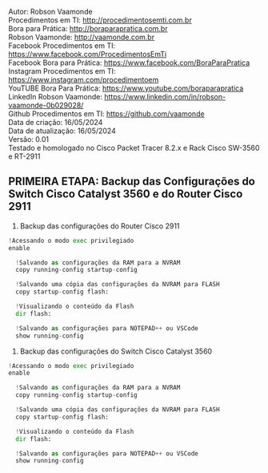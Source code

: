 Autor: Robson Vaamonde<br>
Procedimentos em TI: http://procedimentosemti.com.br<br>
Bora para Prática: http://boraparapratica.com.br<br>
Robson Vaamonde: http://vaamonde.com.br<br>
Facebook Procedimentos em TI: https://www.facebook.com/ProcedimentosEmTi<br>
Facebook Bora para Prática: https://www.facebook.com/BoraParaPratica<br>
Instagram Procedimentos em TI: https://www.instagram.com/procedimentoem<br>
YouTUBE Bora Para Prática: https://www.youtube.com/boraparapratica<br>
LinkedIn Robson Vaamonde: https://www.linkedin.com/in/robson-vaamonde-0b029028/<br>
Github Procedimentos em TI: https://github.com/vaamonde<br>
Data de criação: 16/05/2024<br>
Data de atualização: 16/05/2024<br>
Versão: 0.01<br>
Testado e homologado no Cisco Packet Tracer 8.2.x e Rack Cisco SW-3560 e RT-2911

## PRIMEIRA ETAPA: Backup das Configurações do Switch Cisco Catalyst 3560 e do Router Cisco 2911

01. Backup das configurações do Router Cisco 2911

```python
!Acessando o modo exec privilegiado
enable

  !Salvando as configurações da RAM para a NVRAM
  copy running-config startup-config

  !Salvando uma cópia das configurações da NVRAM para FLASH
  copy startup-config flash:

  !Visualizando o conteúdo da Flash
  dir flash:

  !Salvando as configurações para NOTEPAD++ ou VSCode
  show running-config
```

01. Backup das configurações do Switch Cisco Catalyst 3560

```python
!Acessando o modo exec privilegiado
enable

  !Salvando as configurações da RAM para a NVRAM
  copy running-config startup-config

  !Salvando uma cópia das configurações da NVRAM para FLASH
  copy startup-config flash:

  !Visualizando o conteúdo da Flash
  dir flash:

  !Salvando as configurações para NOTEPAD++ ou VSCode
  show running-config
```